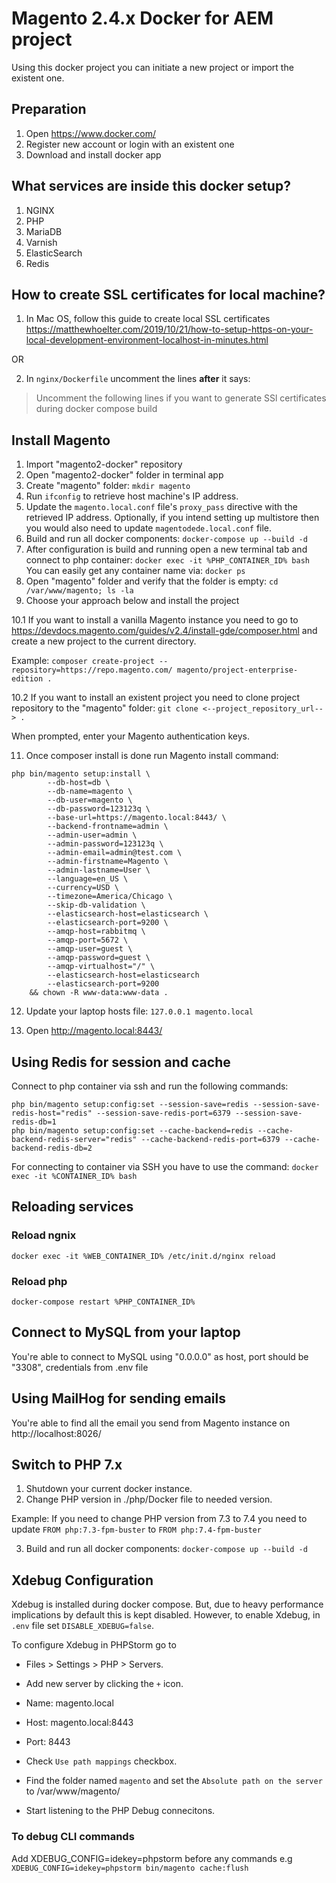 # Magento 2.4.x Docker for AEM project

Using this docker project you can initiate a new project or import the existent one.

## Preparation
1. Open https://www.docker.com/
1. Register new account or login with an existent one
1. Download and install docker app

## What services are inside this docker setup?
1. NGINX
2. PHP
3. MariaDB
4. Varnish
5. ElasticSearch
6. Redis

## How to create SSL certificates for local machine?
1. In Mac OS, follow this guide to create local SSL certificates
   https://matthewhoelter.com/2019/10/21/how-to-setup-https-on-your-local-development-environment-localhost-in-minutes.html

OR

2. In `nginx/Dockerfile` uncomment the lines **after** it says:
>Uncomment the following lines if you want to generate SSl certificates during docker compose build

## Install Magento
1. Import "magento2-docker" repository
2. Open "magento2-docker" folder in terminal app
3. Create "magento" folder:
   `mkdir magento`
4. Run `ifconfig` to retrieve host machine's IP address.
5. Update the `magento.local.conf` file's `proxy_pass` directive with the retrieved
   IP address. Optionally, if you intend setting up multistore then you would
   also need to update `magentodede.local.conf` file.
6. Build and run all docker components:
   `docker-compose up --build -d`
7. After configuration is build and running open a new terminal tab and connect to php container:
   `docker exec -it %PHP_CONTAINER_ID% bash`
   You can easily get any container name via:
   `docker ps`
8. Open "magento" folder and verify that the folder is empty:
   `cd /var/www/magento; ls -la`
9. Choose your approach below and install the project

10.1 If you want to install a vanilla Magento instance you need to go to https://devdocs.magento.com/guides/v2.4/install-gde/composer.html
and create a new project to the current directory.

Example:
`composer create-project --repository=https://repo.magento.com/ magento/project-enterprise-edition .`

10.2 If you want to install an existent project you need to clone project repository to the "magento" folder:
`git clone <--project_repository_url--> .`

When prompted, enter your Magento authentication keys.

11. Once composer install is done run Magento install command:
```shell
php bin/magento setup:install \
        --db-host=db \
        --db-name=magento \
        --db-user=magento \
        --db-password=123123q \
        --base-url=https://magento.local:8443/ \
        --backend-frontname=admin \
        --admin-user=admin \
        --admin-password=123123q \
        --admin-email=admin@test.com \
        --admin-firstname=Magento \
        --admin-lastname=User \
        --language=en_US \
        --currency=USD \
        --timezone=America/Chicago \
        --skip-db-validation \
        --elasticsearch-host=elasticsearch \
        --elasticsearch-port=9200 \
        --amqp-host=rabbitmq \
        --amqp-port=5672 \
        --amqp-user=guest \
        --amqp-password=guest \
        --amqp-virtualhost="/" \
        --elasticsearch-host=elasticsearch 
        --elasticsearch-port=9200
    && chown -R www-data:www-data .
```

12. Update your laptop hosts file: `127.0.0.1 magento.local`

13. Open http://magento.local:8443/

## Using Redis for session and cache
Connect to php container via ssh and run the following commands:
```shell
php bin/magento setup:config:set --session-save=redis --session-save-redis-host="redis" --session-save-redis-port=6379 --session-save-redis-db=1
php bin/magento setup:config:set --cache-backend=redis --cache-backend-redis-server="redis" --cache-backend-redis-port=6379 --cache-backend-redis-db=2
```

For connecting to container via SSH you have to use the command:
`docker exec -it %CONTAINER_ID% bash`

## Reloading services

### Reload ngnix
```
docker exec -it %WEB_CONTAINER_ID% /etc/init.d/nginx reload
```

### Reload php
```
docker-compose restart %PHP_CONTAINER_ID%
```

## Connect to MySQL from your laptop
You're able to connect to MySQL using "0.0.0.0" as host, port should be
"3308", credentials from .env file

## Using MailHog for sending emails
You're able to find all the email you send from Magento instance on http://localhost:8026/

## Switch to PHP 7.x
1. Shutdown your current docker instance.
2. Change PHP version in ./php/Docker file to needed version.

Example:
If you need to change PHP version from 7.3 to 7.4 you need to update
`FROM php:7.3-fpm-buster` to `FROM php:7.4-fpm-buster`

3. Build and run all docker components:
   `docker-compose up --build -d`

## Xdebug Configuration
Xdebug is installed during docker compose. But, due to heavy performance
implications by default this is kept disabled.
However, to enable Xdebug, in `.env` file set `DISABLE_XDEBUG=false`.

To configure Xdebug in PHPStorm go to 
- Files > Settings > PHP > Servers.
- Add new server by clicking the `+` icon.
- Name: magento.local
- Host: magento.local:8443
- Port: 8443

- Check `Use path mappings` checkbox.
- Find the folder named `magento` and set the `Absolute path on the server` 
  to /var/www/magento/

- Start listening to the PHP Debug connecitons.

### To debug CLI commands
Add XDEBUG_CONFIG=idekey=phpstorm before any commands 
e.g `XDEBUG_CONFIG=idekey=phpstorm bin/magento cache:flush`